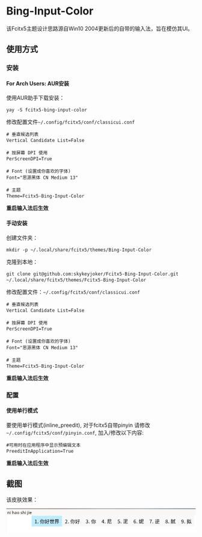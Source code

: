 # Bing-Input-Color

该Fcitx5主题设计思路源自Win10 2004更新后的自带的输入法，旨在模仿其UI。



## 使用方式

### 安装

#### For Arch Users: AUR安装

使用AUR助手下载安装：

```
yay -S fcitx5-bing-input-color
```

修改配置文件`~/.config/fcitx5/conf/classicui.conf`

```
# 垂直候选列表
Vertical Candidate List=False

# 按屏幕 DPI 使用
PerScreenDPI=True

# Font (设置成你喜欢的字体)
Font="思源黑体 CN Medium 13"

# 主题
Theme=Fcitx5-Bing-Input-Color
```

**重启输入法后生效**



#### 手动安装

创建文件夹：

```
mkdir -p ~/.local/share/fcitx5/themes/Bing-Input-Color
```

克隆到本地：

```
git clone git@github.com:skykeyjoker/Fcitx5-Bing-Input-Color.git ~/.local/share/fcitx5/themes/Fcitx5-Bing-Input-Color
```

修改配置文件：`~/.config/fcitx5/conf/classicui.conf`

```
# 垂直候选列表
Vertical Candidate List=False

# 按屏幕 DPI 使用
PerScreenDPI=True

# Font (设置成你喜欢的字体)
Font="思源黑体 CN Medium 13"

# 主题
Theme=Fcitx5-Bing-Input-Color
```

**重启输入法后生效**



### 配置

#### 使用单行模式

要使用单行模式(inline_preedit),
对于fcitx5自带pinyin 请修改 `~/.config/fcitx5/conf/pinyin.conf`, 
加入/修改以下内容: 

```
#可用时在应用程序中显示预编辑文本
PreeditInApplication=True
```

**重启输入法后生效**



## 截图

该皮肤效果：

![](./Screenshot.png)
